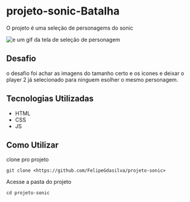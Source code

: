 # projeto-sonic-Batalha
O projeto é uma seleção de personagems do sonic

 <img src="./Animação.gif" alt=" e um gif da tela de seleção de personagem">
 
 ## Desafio
 o desafio foi achar as imagens do tamanho certo e os icones e deixar o player 2  já selecionado para ninguem esolher o mesmo personagem.
 ## Tecnologias Utilizadas
 - HTML
 - CSS
 - JS
 ## Como Utilizar
 clone pro projeto
 ``` 
 git clone <https://github.com/FelipeGdasilva/projeto-sonic>
 ```
 Acesse a pasta do projeto
 ```
 cd projeto-sonic
 

